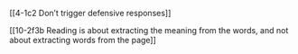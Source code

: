 [[4-1c2 Don’t trigger defensive responses]]

[[10-2f3b Reading is about extracting the meaning from the words, and not about extracting words from the page]]